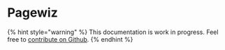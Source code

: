 # Pagewiz

{% hint style="warning" %}
This documentation is work in progress. Feel free to [contribute on Github](https://github.com/surjithctly/web3forms-docs).
{% endhint %}
